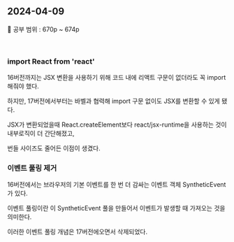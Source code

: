 ## 2024-04-09

📖 공부 범위 : 670p ~ 674p

<br/>

### import React from 'react'

16버전까지는 JSX 변환을 사용하기 위해 코드 내에 리액트 구문이 없더라도 꼭 import 해줘야 했다.

하지만, 17버전에서부터는 바벨과 협력해 import 구문 없이도 JSX를 변환할 수 있게 됐다.

JSX가 변환되었을때 React.createElement보다 react/jsx-runtime을 사용하는 것이 내부로직이 더 간단해졌고,

번들 사이즈도 줄어든 이점이 생겼다.

### 이벤트 풀링 제거

16버전에서는 브라우저의 기본 이벤트를 한 번 더 감싸는 이벤트 객체 SyntheticEvent가 있다.

이벤트 풀링이란 이 SyntheticEvent 풀을 만들어서 이벤트가 발생할 때 가져오는 것을 의미한다.

이러한 이벤트 풀링 개념은 17버전에오면서 삭제되었다.
